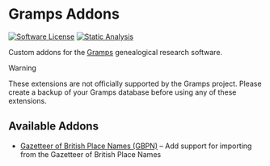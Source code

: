 # Gramps Addons

[![Software License][ico-license]](LICENSE.md)
[![Static Analysis][ico-static-analysis]][link-static-analysis]

Custom addons for the [Gramps](link-gramps) genealogical research software.

> [!Warning]
> These extensions are not officially supported by the Gramps project.
> Please create a backup of your Gramps database before using any of these extensions.

## Available Addons

- [Gazetteer of British Place Names (GBPN)](./GBPN) – Add support for importing from the Gazetteer of British Place Names

[ico-license]: https://img.shields.io/badge/license-MIT-brightgreen.svg?style=flat-square
[ico-static-analysis]: https://img.shields.io/github/actions/workflow/status/owenvoke/gramps-addons/static.yml?branch=main&style=flat-square&label=static%20analysis

[link-gramps]: https://gramps-project.org
[link-static-analysis]: https://github.com/owenvoke/gramps-addons/actions/workflows/static.yml
